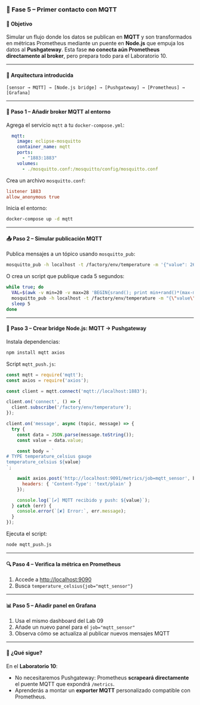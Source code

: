 
### 🔹 Fase 5 – Primer contacto con MQTT

#### 🎯 Objetivo

Simular un flujo donde los datos se publican en **MQTT** y son transformados en métricas Prometheus mediante un puente en **Node.js** que empuja los datos al **Pushgateway**. Esta fase **no conecta aún Prometheus directamente al broker**, pero prepara todo para el Laboratorio 10.

---

#### 🔌 Arquitectura introducida

```
[sensor → MQTT] → [Node.js bridge] → [Pushgateway] → [Prometheus] → [Grafana]
```

---

#### 🧱 Paso 1 – Añadir broker MQTT al entorno

Agrega el servicio `mqtt` a tu `docker-compose.yml`:

```yaml
  mqtt:
    image: eclipse-mosquitto
    container_name: mqtt
    ports:
      - "1883:1883"
    volumes:
      - ./mosquitto.conf:/mosquitto/config/mosquitto.conf
```

Crea un archivo `mosquitto.conf`:

```conf
listener 1883
allow_anonymous true
```

Inicia el entorno:

```bash
docker-compose up -d mqtt
```

---

#### 📤 Paso 2 – Simular publicación MQTT

Publica mensajes a un tópico usando `mosquitto_pub`:

```bash
mosquitto_pub -h localhost -t /factory/env/temperature -m '{"value": 26.4}'
```

O crea un script que publique cada 5 segundos:

```bash
while true; do
  VAL=$(awk -v min=20 -v max=28 'BEGIN{srand(); print min+rand()*(max-min)}')
  mosquitto_pub -h localhost -t /factory/env/temperature -m "{\"value\": $VAL}"
  sleep 5
done
```

---

#### 🔁 Paso 3 – Crear bridge Node.js: MQTT → Pushgateway

Instala dependencias:

```bash
npm install mqtt axios
```

Script `mqtt_push.js`:

```js
const mqtt = require('mqtt');
const axios = require('axios');

const client = mqtt.connect('mqtt://localhost:1883');

client.on('connect', () => {
  client.subscribe('/factory/env/temperature');
});

client.on('message', async (topic, message) => {
  try {
    const data = JSON.parse(message.toString());
    const value = data.value;

    const body = `
# TYPE temperature_celsius gauge
temperature_celsius ${value}
`;

    await axios.post('http://localhost:9091/metrics/job=mqtt_sensor', body, {
      headers: { 'Content-Type': 'text/plain' }
    });

    console.log(`[✔] MQTT recibido y push: ${value}`);
  } catch (err) {
    console.error(`[✘] Error:`, err.message);
  }
});
```

Ejecuta el script:

```bash
node mqtt_push.js
```

---

#### 🔍 Paso 4 – Verifica la métrica en Prometheus

1. Accede a [http://localhost:9090](http://localhost:9090)
2. Busca `temperature_celsius{job="mqtt_sensor"}`

---

#### 📊 Paso 5 – Añadir panel en Grafana

1. Usa el mismo dashboard del Lab 09
2. Añade un nuevo panel para el `job="mqtt_sensor"`
3. Observa cómo se actualiza al publicar nuevos mensajes MQTT

---

#### 🚀 ¿Qué sigue?

En el **Laboratorio 10**:

* No necesitaremos Pushgateway: Prometheus **scrapeará directamente** el puente MQTT que expondrá `/metrics`.
* Aprenderás a montar un **exporter MQTT** personalizado compatible con Prometheus.
